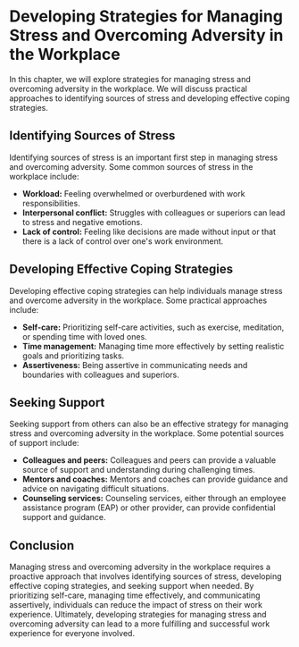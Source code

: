 Developing Strategies for Managing Stress and Overcoming Adversity in the Workplace
========================================================================================================================================

In this chapter, we will explore strategies for managing stress and overcoming adversity in the workplace. We will discuss practical approaches to identifying sources of stress and developing effective coping strategies.

Identifying Sources of Stress
-----------------------------

Identifying sources of stress is an important first step in managing stress and overcoming adversity. Some common sources of stress in the workplace include:

* **Workload:** Feeling overwhelmed or overburdened with work responsibilities.
* **Interpersonal conflict:** Struggles with colleagues or superiors can lead to stress and negative emotions.
* **Lack of control:** Feeling like decisions are made without input or that there is a lack of control over one's work environment.

Developing Effective Coping Strategies
--------------------------------------

Developing effective coping strategies can help individuals manage stress and overcome adversity in the workplace. Some practical approaches include:

* **Self-care:** Prioritizing self-care activities, such as exercise, meditation, or spending time with loved ones.
* **Time management:** Managing time more effectively by setting realistic goals and prioritizing tasks.
* **Assertiveness:** Being assertive in communicating needs and boundaries with colleagues and superiors.

Seeking Support
---------------

Seeking support from others can also be an effective strategy for managing stress and overcoming adversity in the workplace. Some potential sources of support include:

* **Colleagues and peers:** Colleagues and peers can provide a valuable source of support and understanding during challenging times.
* **Mentors and coaches:** Mentors and coaches can provide guidance and advice on navigating difficult situations.
* **Counseling services:** Counseling services, either through an employee assistance program (EAP) or other provider, can provide confidential support and guidance.

Conclusion
----------

Managing stress and overcoming adversity in the workplace requires a proactive approach that involves identifying sources of stress, developing effective coping strategies, and seeking support when needed. By prioritizing self-care, managing time effectively, and communicating assertively, individuals can reduce the impact of stress on their work experience. Ultimately, developing strategies for managing stress and overcoming adversity can lead to a more fulfilling and successful work experience for everyone involved.
